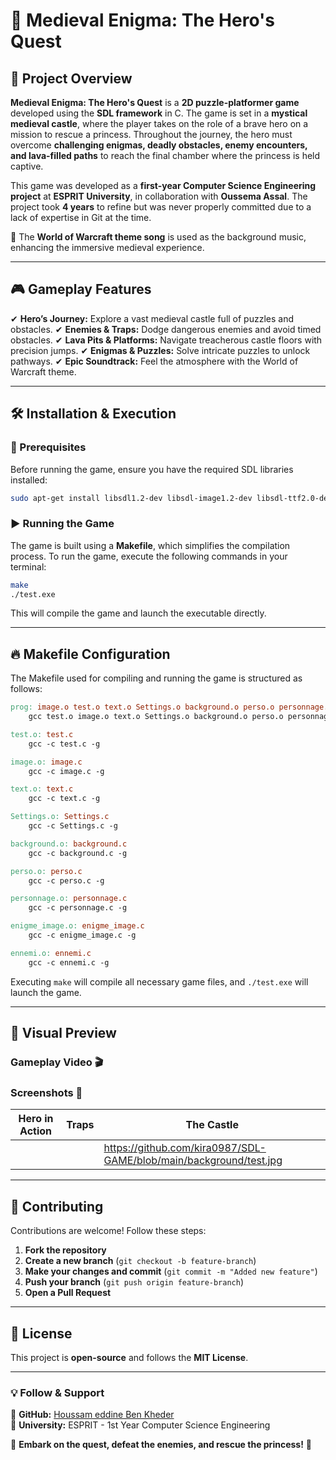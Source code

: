 # 🏰 Medieval Enigma: The Hero's Quest

## 📌 Project Overview

**Medieval Enigma: The Hero's Quest** is a **2D puzzle-platformer game** developed using the **SDL framework** in C. The game is set in a **mystical medieval castle**, where the player takes on the role of a brave hero on a mission to rescue a princess. Throughout the journey, the hero must overcome **challenging enigmas, deadly obstacles, enemy encounters, and lava-filled paths** to reach the final chamber where the princess is held captive.

This game was developed as a **first-year Computer Science Engineering project** at **ESPRIT University**, in collaboration with **Oussema Assal**. The project took **4 years** to refine but was never properly committed due to a lack of expertise in Git at the time.

🎵 The **World of Warcraft theme song** is used as the background music, enhancing the immersive medieval experience.

---

## 🎮 Gameplay Features

✔ **Hero’s Journey:** Explore a vast medieval castle full of puzzles and obstacles.
✔ **Enemies & Traps:** Dodge dangerous enemies and avoid timed obstacles.
✔ **Lava Pits & Platforms:** Navigate treacherous castle floors with precision jumps.
✔ **Enigmas & Puzzles:** Solve intricate puzzles to unlock pathways.
✔ **Epic Soundtrack:** Feel the atmosphere with the World of Warcraft theme.

---

## 🛠 Installation & Execution

### **📌 Prerequisites**

Before running the game, ensure you have the required SDL libraries installed:

```sh
sudo apt-get install libsdl1.2-dev libsdl-image1.2-dev libsdl-ttf2.0-dev libsdl-mixer1.2-dev
```

### **▶ Running the Game**

The game is built using a **Makefile**, which simplifies the compilation process. To run the game, execute the following commands in your terminal:

```sh
make
./test.exe
```

This will compile the game and launch the executable directly.

---

## 🔥 Makefile Configuration

The Makefile used for compiling and running the game is structured as follows:

```makefile
prog: image.o test.o text.o Settings.o background.o perso.o personnage.o enigme_image.o ennemi.o
	gcc test.o image.o text.o Settings.o background.o perso.o personnage.o enigme_image.o ennemi.o -o test.exe -lSDL -lSDL_image -lSDL_ttf -lSDL_mixer

test.o: test.c
	gcc -c test.c -g

image.o: image.c
	gcc -c image.c -g

text.o: text.c
	gcc -c text.c -g

Settings.o: Settings.c
	gcc -c Settings.c -g

background.o: background.c
	gcc -c background.c -g

perso.o: perso.c
	gcc -c perso.c -g

personnage.o: personnage.c
	gcc -c personnage.c -g

enigme_image.o: enigme_image.c
	gcc -c enigme_image.c -g

ennemi.o: ennemi.c
	gcc -c ennemi.c -g
```

Executing `make` will compile all necessary game files, and `./test.exe` will launch the game.

---

## 🎥 Visual Preview

### **Gameplay Video** 🎬



### **Screenshots** 📸

| Hero in Action |      Traps      | The Castle |
| -------------- | --------------- | ---------- |
|                |                 |      https://github.com/kira0987/SDL-GAME/blob/main/background/test.jpg      |

---

## 🤝 Contributing

Contributions are welcome! Follow these steps:

1. **Fork the repository**
2. **Create a new branch** (`git checkout -b feature-branch`)
3. **Make your changes and commit** (`git commit -m "Added new feature"`)
4. **Push your branch** (`git push origin feature-branch`)
5. **Open a Pull Request**

---

## 📜 License

This project is **open-source** and follows the **MIT License**.

---

### 💡 **Follow & Support**

🔹 **GitHub:** [Houssam eddine Ben Kheder](https://github.com/kira0987)\
🔹 **University:** ESPRIT - 1st Year Computer Science Engineering

🚀 **Embark on the quest, defeat the enemies, and rescue the princess!** 🏰




